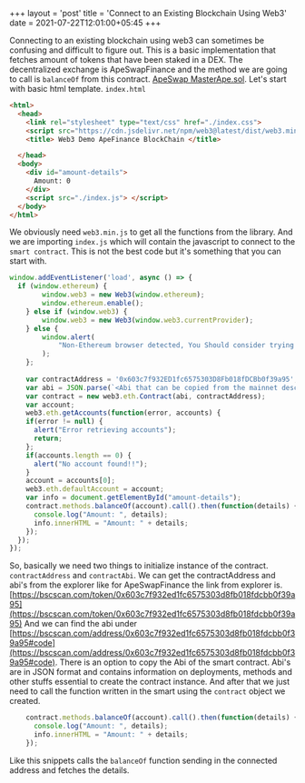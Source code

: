 +++
layout = 'post'
title = 'Connect to an Existing Blockchain Using Web3'
date = 2021-07-22T12:01:00+05:45
+++

Connecting to an existing blockchain using web3 can sometimes be confusing and difficult to figure out. This is a basic implementation that fetches amount of tokens that have been staked in a DEX. The decentralized exchange is ApeSwapFinance and the method we are going to call is `balanceOf` from this contract. [ApeSwap MasterApe.sol](https://github.com/ApeSwapFinance/apeswap-banana-farm/blob/master/contracts/MasterApe.sol).
Let's start with basic html template. `index.html`
```html
<html>
  <head>
    <link rel="stylesheet" type="text/css" href="./index.css">
    <script src="https://cdn.jsdelivr.net/npm/web3@latest/dist/web3.min.js"></script>
    <title> Web3 Demo ApeFinance BlockChain </title>

  </head>
  <body>
    <div id="amount-details">
      Amount: 0
    </div>
    <script src="./index.js"> </script>
  </body>
</html>
```
We obviously need `web3.min.js` to get all the functions from the library. And we are importing `index.js` which will contain the javascript to connect to the `smart contract`. This is not the best code but it's something that you can start with.
```javascript
window.addEventListener('load', async () => {
  if (window.ethereum) {
		window.web3 = new Web3(window.ethereum);
		window.ethereum.enable();
	} else if (window.web3) {
		window.web3 = new Web3(window.web3.currentProvider);
	} else {
		window.alert(
			"Non-Ethereum browser detected, You Should consider trying Metamask!!"
		);
	};
    
    var contractAddress = '0x603c7f932ED1fc6575303D8Fb018fDCBb0f39a95';
    var abi = JSON.parse(`<Abi that can be copied from the mainnet description >`);
    var contract = new web3.eth.Contract(abi, contractAddress);
    var account;
    web3.eth.getAccounts(function(error, accounts) {
    if(error != null) {
      alert("Error retrieving accounts");
      return;
    };
    if(accounts.length == 0) {
      alert("No account found!!");
    }
    account = accounts[0];
    web3.eth.defaultAccount = account;
    var info = document.getElementById("amount-details");
    contract.methods.balanceOf(account).call().then(function(details) {
      console.log("Amount: ", details);
      info.innerHTML = "Amount: " + details;
    });
  });
});
```
So, basically we need two things to initialize instance of the contract. `contractAddress` and `contractAbi`. We can get the contractAddress and abi's from the explorer like for ApeSwapFinance the link from explorer is. [https://bscscan.com/token/0x603c7f932ed1fc6575303d8fb018fdcbb0f39a95](https://bscscan.com/token/0x603c7f932ed1fc6575303d8fb018fdcbb0f39a95)
And we can find the abi under [https://bscscan.com/address/0x603c7f932ed1fc6575303d8fb018fdcbb0f39a95#code](https://bscscan.com/address/0x603c7f932ed1fc6575303d8fb018fdcbb0f39a95#code). There is an option to copy the Abi of the smart contract. Abi's are in JSON format and contains information on deployments, methods and other stuffs essential to create the contract instance. And after that we just need to call the function written in the smart using the `contract` object we created. 
```javascript
    contract.methods.balanceOf(account).call().then(function(details) {
      console.log("Amount: ", details);
      info.innerHTML = "Amount: " + details;
    });
```
Like this snippets calls the `balanceOf` function sending in the connected address and fetches the details.

